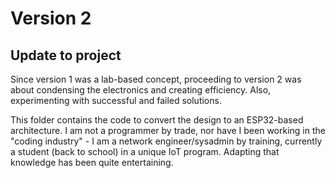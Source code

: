 # Version 2
## Update to project

Since version 1 was a lab-based concept, proceeding to version 2 was about condensing the electronics and creating efficiency. Also, experimenting with successful and failed solutions.

This folder contains the code to convert the design to an ESP32-based architecture. I am not a programmer by trade, nor have I been working in the "coding industry" - I am a network engineer/sysadmin by training, currently a student (back to school) in a unique IoT program. Adapting that knowledge has been quite entertaining.
